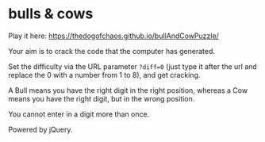 # bulls & cows

Play it here: https://thedogofchaos.github.io/bullAndCowPuzzle/

Your aim is to crack the code that the computer has generated.

Set the difficulty via the URL parameter `?diff=0` (just type it after the url and replace the 0 with a number from 1 to 8), and get cracking.

A Bull means you have the right digit in the right position, whereas a Cow means you have the right digit, but in the wrong position.

You cannot enter in a digit more than once.

Powered by jQuery.
